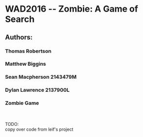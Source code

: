 # WAD2016  --  Zombie: A Game of Search

## Authors:
### Thomas Robertson
### Matthew Biggins
### Sean Macpherson 2143479M
### Dylan Lawrence 2137900L
### 
### Zombie Game

<br /><br />
TODO:<br />
copy over code from leif's project

